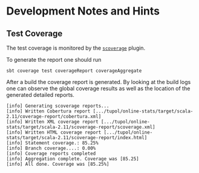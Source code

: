 # Development Notes and Hints


## Test Coverage

The test coverage is monitored by the [`scoverage`](https://github.com/scoverage/sbt-scoverage) plugin.

To generate the report one should run

```sbt coverage test coverageReport coverageAggregate```

After a build the coverage report is generated. By looking at the build logs one can observe the global coverage
results as well as the location of the generated detailed reports.

```
[info] Generating scoverage reports...
[info] Written Cobertura report [.../tupol/online-stats/target/scala-2.11/coverage-report/cobertura.xml]
[info] Written XML coverage report [.../tupol/online-stats/target/scala-2.11/scoverage-report/scoverage.xml]
[info] Written HTML coverage report [.../tupol/online-stats/target/scala-2.11/scoverage-report/index.html]
[info] Statement coverage.: 85.25%
[info] Branch coverage....: 0.00%
[info] Coverage reports completed
[info] Aggregation complete. Coverage was [85.25]
[info] All done. Coverage was [85.25%]
```
